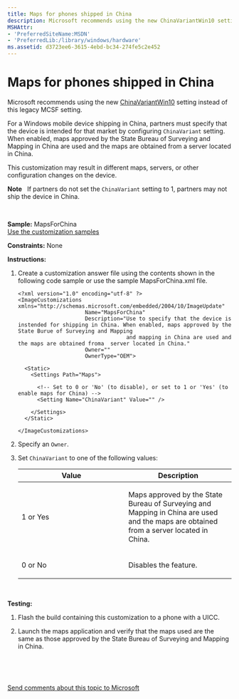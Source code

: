 ```yaml
---
title: Maps for phones shipped in China
description: Microsoft recommends using the new ChinaVariantWin10 setting instead of this legacy MCSF setting.For a Windows mobile device shipping in China, partners must specify that the device is intended for that market by configuring ChinaVariant setting.
MSHAttr:
- 'PreferredSiteName:MSDN'
- 'PreferredLib:/library/windows/hardware'
ms.assetid: d3723ee6-3615-4ebd-bc34-274fe5c2e452
---
```


# Maps for phones shipped in China


Microsoft recommends using the new [ChinaVariantWin10](https://msdn.microsoft.com/library/windows/hardware/mt203640) setting instead of this legacy MCSF setting.

For a Windows mobile device shipping in China, partners must specify that the device is intended for that market by configuring `ChinaVariant` setting. When enabled, maps approved by the State Bureau of Surveying and Mapping in China are used and the maps are obtained from a server located in China.

This customization may result in different maps, servers, or other configuration changes on the device.

**Note**  
If partners do not set the `ChinaVariant` setting to 1, partners may not ship the device in China.

 

<a href="" id="sample---mapsforchina"></a>**Sample:** MapsForChina  
[Use the customization samples](p_phCustomization.use_the_customization_samples)

<a href="" id="constraints---none"></a>**Constraints:** None  

<a href="" id="instructions-"></a>**Instructions:**  
1.  Create a customization answer file using the contents shown in the following code sample or use the sample MapsForChina.xml file.

    ``` syntax
    <?xml version="1.0" encoding="utf-8" ?>  
    <ImageCustomizations xmlns="http://schemas.microsoft.com/embedded/2004/10/ImageUpdate"  
                         Name="MapsForChina"  
                         Description="Use to specify that the device is instended for shipping in China. When enabled, maps approved by the State Burue of Surveying and Mapping
                                      and mapping in China are used and the maps are obtained froma  server located in China."  
                         Owner=""  
                         OwnerType="OEM"> 
      
      <Static>  
        <Settings Path="Maps">  

          <!-- Set to 0 or 'No' (to disable), or set to 1 or 'Yes' (to enable maps for China) -->
          <Setting Name="ChinaVariant" Value="" />  

        </Settings>  
      </Static>

    </ImageCustomizations>
    ```

2.  Specify an `Owner`.

3.  Set `ChinaVariant` to one of the following values:

    <table>
    <colgroup>
    <col width="50%" />
    <col width="50%" />
    </colgroup>
    <thead>
    <tr class="header">
    <th>Value</th>
    <th>Description</th>
    </tr>
    </thead>
    <tbody>
    <tr class="odd">
    <td><p>1 or Yes</p></td>
    <td><p>Maps approved by the State Bureau of Surveying and Mapping in China are used and the maps are obtained from a server located in China.</p></td>
    </tr>
    <tr class="even">
    <td><p>0 or No</p></td>
    <td><p>Disables the feature.</p></td>
    </tr>
    </tbody>
    </table>

     

<a href="" id="testing-"></a>**Testing:**  
1.  Flash the build containing this customization to a phone with a UICC.

2.  Launch the maps application and verify that the maps used are the same as those approved by the State Bureau of Surveying and Mapping in China.

 

 

[Send comments about this topic to Microsoft](mailto:wsddocfb@microsoft.com?subject=Documentation%20feedback%20%5Bp_phCustomization\p_phCustomization%5D:%20Maps%20for%20phones%20shipped%20in%20China%20%20RELEASE:%20%289/7/2016%29&body=%0A%0APRIVACY%20STATEMENT%0A%0AWe%20use%20your%20feedback%20to%20improve%20the%20documentation.%20We%20don't%20use%20your%20email%20address%20for%20any%20other%20purpose,%20and%20we'll%20remove%20your%20email%20address%20from%20our%20system%20after%20the%20issue%20that%20you're%20reporting%20is%20fixed.%20While%20we're%20working%20to%20fix%20this%20issue,%20we%20might%20send%20you%20an%20email%20message%20to%20ask%20for%20more%20info.%20Later,%20we%20might%20also%20send%20you%20an%20email%20message%20to%20let%20you%20know%20that%20we've%20addressed%20your%20feedback.%0A%0AFor%20more%20info%20about%20Microsoft's%20privacy%20policy,%20see%20http://privacy.microsoft.com/default.aspx. "Send comments about this topic to Microsoft")




